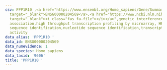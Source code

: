```yaml
---
csv: PPP1R10 ,<a href="https://www.ensembl.org/Homo_sapiens/Gene/Summary?db=core;g=ENSG00000204569"
  target="_blank">ENSG00000204569</a>,<a href="https://www.ncbi.nlm.nih.gov/pubmed/28369544"
  target="_blank"><i class="fas fa-file"></i></a>",genetic interference,functional
  association,high throughput transcription profiling by microarray, HF73 cells,nucleotide
  sequence identification,nucleotide sequence identification,transcriptional regulation,down-regulates
  activity
data_alias: 'PPP1R10 '
data_id: ENSG00000204569
data_numevidence: 1
data_species: Homo sapiens
data_taxid: '9606'
title: 'PPP1R10 '
---
```

